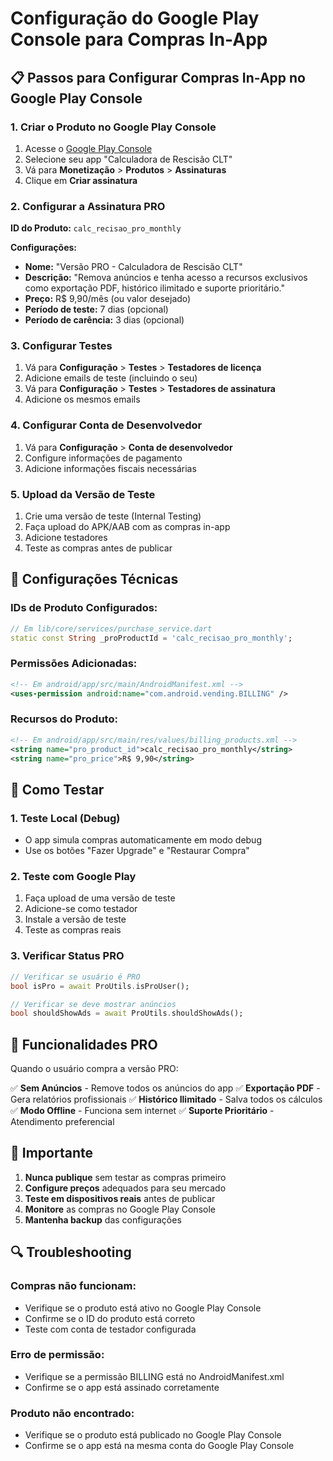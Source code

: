 # Configuração do Google Play Console para Compras In-App

## 📋 Passos para Configurar Compras In-App no Google Play Console

### 1. **Criar o Produto no Google Play Console**

1. Acesse o [Google Play Console](https://play.google.com/console)
2. Selecione seu app "Calculadora de Rescisão CLT"
3. Vá para **Monetização** > **Produtos** > **Assinaturas**
4. Clique em **Criar assinatura**

### 2. **Configurar a Assinatura PRO**

**ID do Produto:** `calc_recisao_pro_monthly`

**Configurações:**
- **Nome:** "Versão PRO - Calculadora de Rescisão CLT"
- **Descrição:** "Remova anúncios e tenha acesso a recursos exclusivos como exportação PDF, histórico ilimitado e suporte prioritário."
- **Preço:** R$ 9,90/mês (ou valor desejado)
- **Período de teste:** 7 dias (opcional)
- **Período de carência:** 3 dias (opcional)

### 3. **Configurar Testes**

1. Vá para **Configuração** > **Testes** > **Testadores de licença**
2. Adicione emails de teste (incluindo o seu)
3. Vá para **Configuração** > **Testes** > **Testadores de assinatura**
4. Adicione os mesmos emails

### 4. **Configurar Conta de Desenvolvedor**

1. Vá para **Configuração** > **Conta de desenvolvedor**
2. Configure informações de pagamento
3. Adicione informações fiscais necessárias

### 5. **Upload da Versão de Teste**

1. Crie uma versão de teste (Internal Testing)
2. Faça upload do APK/AAB com as compras in-app
3. Adicione testadores
4. Teste as compras antes de publicar

## 🔧 Configurações Técnicas

### **IDs de Produto Configurados:**
```dart
// Em lib/core/services/purchase_service.dart
static const String _proProductId = 'calc_recisao_pro_monthly';
```

### **Permissões Adicionadas:**
```xml
<!-- Em android/app/src/main/AndroidManifest.xml -->
<uses-permission android:name="com.android.vending.BILLING" />
```

### **Recursos do Produto:**
```xml
<!-- Em android/app/src/main/res/values/billing_products.xml -->
<string name="pro_product_id">calc_recisao_pro_monthly</string>
<string name="pro_price">R$ 9,90</string>
```

## 🧪 Como Testar

### **1. Teste Local (Debug)**
- O app simula compras automaticamente em modo debug
- Use os botões "Fazer Upgrade" e "Restaurar Compra"

### **2. Teste com Google Play**
1. Faça upload de uma versão de teste
2. Adicione-se como testador
3. Instale a versão de teste
4. Teste as compras reais

### **3. Verificar Status PRO**
```dart
// Verificar se usuário é PRO
bool isPro = await ProUtils.isProUser();

// Verificar se deve mostrar anúncios
bool shouldShowAds = await ProUtils.shouldShowAds();
```

## 📱 Funcionalidades PRO

Quando o usuário compra a versão PRO:

✅ **Sem Anúncios** - Remove todos os anúncios do app
✅ **Exportação PDF** - Gera relatórios profissionais
✅ **Histórico Ilimitado** - Salva todos os cálculos
✅ **Modo Offline** - Funciona sem internet
✅ **Suporte Prioritário** - Atendimento preferencial

## 🚨 Importante

1. **Nunca publique** sem testar as compras primeiro
2. **Configure preços** adequados para seu mercado
3. **Teste em dispositivos reais** antes de publicar
4. **Monitore** as compras no Google Play Console
5. **Mantenha backup** das configurações

## 🔍 Troubleshooting

### **Compras não funcionam:**
- Verifique se o produto está ativo no Google Play Console
- Confirme se o ID do produto está correto
- Teste com conta de testador configurada

### **Erro de permissão:**
- Verifique se a permissão BILLING está no AndroidManifest.xml
- Confirme se o app está assinado corretamente

### **Produto não encontrado:**
- Verifique se o produto está publicado no Google Play Console
- Confirme se o app está na mesma conta do Google Play Console
